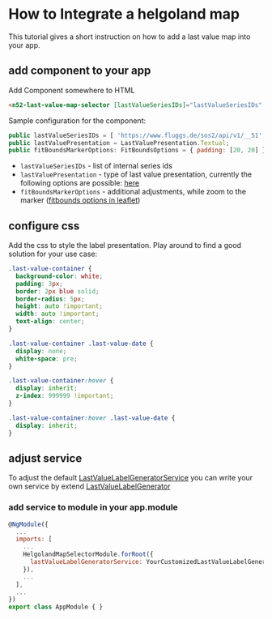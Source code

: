 # How to Integrate a helgoland map

This tutorial gives a short instruction on how to add a last value map into your app.

## add component to your app

Add Component somewhere to HTML
```html
<n52-last-value-map-selector [lastValueSeriesIDs]="lastValueSeriesIDs" [lastValuePresentation]="lastValuePresentation" [fitBoundsMarkerOptions]="fitBoundsMarkerOptions"></n52-last-value-map-selector>
```

Sample configuration for the component:
```javascript
public lastValueSeriesIDs = [ 'https://www.fluggs.de/sos2/api/v1/__51', 'https://www.fluggs.de/sos2/api/v1/__78', 'https://www.fluggs.de/sos2/api/v1/__95', 'https://www.fluggs.de/sos2/api/v1/__54' ];
public lastValuePresentation = LastValuePresentation.Textual;
public fitBoundsMarkerOptions: FitBoundsOptions = { padding: [20, 20] };
```

- `lastValueSeriesIDs` - list of internal series ids
- `lastValuePresentation` - type of last value presentation, currently the following options are possible: [here](../../../documentation/miscellaneous/enumerations.html#LastValuePresentation)
- `fitBoundsMarkerOptions` - additional adjustments, while zoom to the marker ([fitbounds options in leaflet](https://leafletjs.com/reference-1.3.4.html#fitbounds-options))

## configure css

Add the css to style the label presentation. Play around to find a good solution for your use case:
```css
.last-value-container {
  background-color: white;
  padding: 3px;
  border: 2px blue solid;
  border-radius: 5px;
  height: auto !important;
  width: auto !important;
  text-align: center;
}

.last-value-container .last-value-date {
  display: none;
  white-space: pre;
}

.last-value-container:hover {
  display: inherit;
  z-index: 999999 !important;
}

.last-value-container:hover .last-value-date {
  display: inherit;
}
```

## adjust service

To adjust the default [LastValueLabelGeneratorService](../../../documentation/injectables/LastValueLabelGeneratorService.html) you can write your own service by extend [LastValueLabelGenerator](../../../documentation/classes/LastValueLabelGenerator.html)

### add service to module in your app.module

```javascript
@NgModule({
  ...
  imports: [
    ...
    HelgolandMapSelectorModule.forRoot({
      lastValueLabelGeneratorService: YourCustomizedLastValueLabelGeneratorService
    }),
    ...
  ],
  ...
})
export class AppModule { }
```
